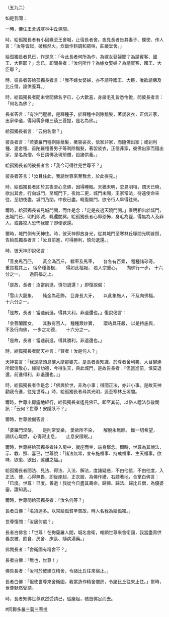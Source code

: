 （五九二）

如是我聞：

一時，佛住王舍城寒林中丘塚間。

時，給孤獨長者有小因緣至王舍城，止宿長者舍。夜見長者告其妻子、僕使、作人言：「汝等皆起，破樵然火，炊飯作䴵調和眾味，莊嚴堂舍。」

給孤獨長者見已，作是念：「今此長者何所為作，為嫁女娶婦耶？為請賓客、國王、大臣耶？」念已，即問長者：「汝何所作？為嫁女娶婦？為請賓客、國王、大臣耶？」

時，彼長者答給孤獨長者言：「我不嫁女娶婦，亦不請呼國王、大臣，唯欲請佛及比丘僧，設供養耳。」

時，給孤獨長者聞未曾聞佛名字已，心大歡喜，身諸毛孔皆悉怡悅，問彼長者言：「何名為佛？」

長者答言：「有沙門瞿曇，是釋種子，於釋種中剃除鬚髮，著袈裟衣，正信非家，出家學道，得阿耨多羅三藐三菩提，是名為佛。」

給孤獨長者言：「云何名僧？」

彼長者言：「若婆羅門種剃除鬚髮，著袈裟衣，信家非家，而隨佛出家；或剎利種、毘舍種、首陀羅種善男子等剃除鬚髮，著袈裟衣，正信非家，彼佛出家而隨出家，是名為僧。今日請佛及現前僧，設諸供養。」

給孤獨長者問彼長者言：「我今可得往見世尊不？」

彼長者答言：「汝且住此，我請世尊來至我舍，於此得見。」

時，給孤獨長者即於其夜至心念佛，因得睡眠。天猶未明，忽見明相，謂天已曉，欲出其舍，行向城門，至城門下，夜始二更，城門未開，王家常法，待遠使命來往，至初夜盡，城門乃閉，中夜已盡，輒復開門，欲令行人早得往來。

爾時，給孤獨長者見城門開，而作是念：「定是夜過天曉門開。」乘明相出於城門，出城門已，明相即滅，輒還闇冥。給孤獨長者心即恐怖，身毛為竪，得無為人及非人，或姦狡人恐怖我耶？即便欲還。

爾時，城門側有天神住。時，彼天神即放身光，從其城門至寒林丘塜間光明普照，告給孤獨長者言：「汝且前進，可得勝利，慎勿退還。」

時，彼天神即說偈言：

「善良馬百匹，　　黃金滿百斤，
騾車及馬車，　　各各有百乘，
種種諸珍奇，　　重寶載其上，
宿命種善根，　　得如此福報，
若人宗重心，　　向佛行一步，
十六分之一，　　過前福之上。

「是故，長者！汝當前進，慎勿退還！」即復說偈：

「雪山大龍象，　　純金為莊飾，
巨身長大牙，　　以此象施人，
不及向佛福，　　十六分之一。

「是故，長者！當速前進，得其大利，非退還也。」復說偈言：

「金菩闍國女，　　其數有百人，
種種眾妙寶，　　瓔珞具莊嚴，
以是持施與，　　不及行向佛，
一步之功德，　　十六分之一。

「是故，長者！當速前進，得其勝利，非退還也。」

時，給孤獨長者問天神言：「賢者！汝是何人？」

天神答言：「我是摩頭息揵大摩那婆先，是長者善知識，於尊者舍利弗、大目揵連所起信敬心，緣斯功德，今得生天，典此城門，是故告長者：『但當進前，慎莫退還，前進得利，非退還也。』」

時，給孤獨長者作是念：「佛興於世，非為小事；得聞正法，亦非小事。是故天神勸我令進，往見世尊。」時，給孤獨長者尋其光明，逕至寒林丘塜間。

爾時，世尊出房露地經行，給孤獨長者遙見佛已，即至其前，以俗人禮法恭敬問訊：「云何？世尊！安隱臥不？」

爾時，世尊說偈答言：

「婆羅門涅槃，　　是則常安樂，
愛欲所不染，　　解脫永無餘。
斷一切希望，　　調伏心熾燃，
心得寂止息，　　止息安隱眠。」

爾時，世尊將給孤獨長者往入房中，就座而坐，端身繫念。爾時，世尊為其說法，示、教、照、喜已，世尊說：「諸法無常，宜布施福事、持戒福事、生天福事，欲味、欲患、欲出，遠離之福。」

給孤獨長者聞法、見法、得法、入法、解法，度諸疑惑，不由他信，不由他度，入正法、律，心得無畏，即從座起，正衣服，為佛作禮，右膝著地，合掌白佛言：「已度。世尊！已度。善逝！我從今日盡其壽命，歸佛、歸法、歸比丘僧，為優婆塞，證知我。」

爾時，世尊問給孤獨長者：「汝名何等？」

長者白佛：「名須達多。以常給孤貧辛苦故，時人名我為給孤獨。」

世尊復問：「汝居何處？」

長者白佛言：「世尊！在拘薩羅人間，城名舍衛，唯願世尊來舍衛國，我當盡壽供養衣被、飲食、房舍、床臥、隨病湯藥。」

佛問長者：「舍衛國有精舍不？」

長者白佛：「無也，世尊！」

佛告長者：「汝可於彼建立精舍，令諸比丘往來宿止。」

長者白佛：「但使世尊來舍衛國，我當造作精舍僧房，令諸比丘往來止住。」爾時，世尊默然受請。

時，長者知佛世尊默然受請已，從座起，稽首佛足而去。












#阿耨多羅三藐三菩提
